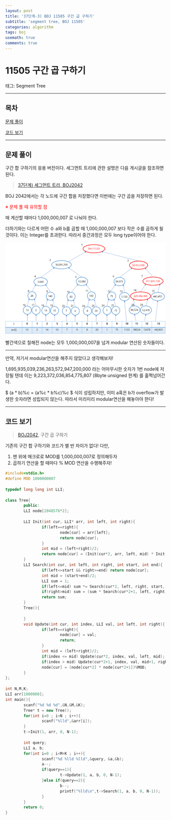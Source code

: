 ```yaml
---
layout: post
title: '37단계-3) BOJ 11505 구간 곱 구하기'
subtitle: 'segment tree, BOJ 11505'
categories: algorithm
tags: boj
usemath: true
comments: true
---
```


# 11505 구간 곱 구하기
태그: Segment Tree

---

## 목차
[문제 풀이](#문제-풀이)

[코드 보기](#코드-보기)

---

## 문제 풀이

구간 합 구하기의 응용 버전이다. 세그먼트 트리에 관한 설명은 다음 게시글을 참조하면 된다.

> [37단계) 세그먼트 트리, BOJ2042](byeongkeonlee.github.io/algorithm/2021/02/27/algorithm-boj-segmenttree01/)

 BOJ 2042에서는 각 노드에 구간 합을 저장했다면 이번에는 구간 곱을 저장하면 된다. 

<span style="color:red">※ 문제 풀 때 유의할 점</span>

 매 계산할 때마다 1,000,000,007 로 나눠야 한다. 

 더하기와는 다르게 어떤 수 a와 b를 곱할 때 1,000,000,007 보다 작은 수를 곱하게 될 것이다. 이는 Integer를 초과한다. 따라서 중간과정은 모두 long type이어야 한다.

![/assets/images/posts/2021-02-28-algorithm-boj-11505/Untitled.png](/assets/images/posts/2021-02-28-algorithm-boj-11505/Untitled.png)

 빨간색으로 칠해진 node는 모두 1,000,000,007을 넘겨 modular 연산된 숫자들이다. 

---

만약, 저기서 modular연산을 해주지 않았다고 생각해보자! 

1,695,935,039,236,263,572,947,200,000 라는 어마무시한 숫자가 1번 node에 저장될 텐데 이는 9,223,372,036,854,775,807 (8byte unsigned 한계) 를 훌쩍넘어간다. 

$ (a * b)\%c = (a\%c * b\%c)\%c $ 식이 성립하지만, 이미 a혹은 b가 overflow가 발생한 숫자라면 성립되지 않는다. 따라서 미리미리 modular연산을 해놓아야 한다!

---
## 코드 보기

> [BOJ2042](https://www.acmicpc.net/problem/11505), 구간 곱 구하기

 기존의 구간 합 구하기와 코드가 별 반 차이가 없다! 다만,

1. 맨 위에 매크로로 MOD를 1,000,000,007로 정의해두자
2. 곱하기 연산을 할 때마다 % MOD 연산을 수행해주자!

```cpp
#include<stdio.h>
#define MOD 1000000007

typedef long long int LLI;

class Tree{
        public:
        LLI node[2048576*2];

        LLI Init(int cur, LLI* arr, int left, int right){
                if(left==right){
                        node[cur] = arr[left];
                        return node[cur];
                }
                int mid = (left+right)/2;
                return node[cur] = (Init(cur*2, arr, left, mid) * Init(cur*2+1,arr, mid+1, right))%MOD;
        }
        LLI Search(int cur, int left, int right, int start, int end){
                if(left<=start && right>=end) return node[cur];
                int mid = (start+end)/2;
                LLI sum = 1;
                if(left<=mid) sum *= Search(cur*2, left, right, start, mid);
                if(right>mid) sum = (sum * Search(cur*2+1, left, right, mid+1, end))%MOD;
                return sum;
        }
        Tree(){

        }
        void Update(int cur, int index, LLI val, int left, int right){
                if(left==right){
                        node[cur] = val;
                        return;
                }
                int mid = (left+right)/2;
                if(index <= mid) Update(cur*2, index, val, left, mid);
                if(index > mid) Update(cur*2+1, index, val, mid+1, right);
                node[cur] = (node[cur*2] * node[cur*2+1])%MOD;
        }
};

int N,M,K;
LLI arr[1000000];
int main(){
        scanf("%d %d %d",&N,&M,&K);
        Tree* t = new Tree();
        for(int i=0 ; i<N ; i++){
                scanf("%lld",&arr[i]);
        }
        t->Init(1, arr, 0, N-1);

        int query;
        LLI a, b;
        for(int i=0 ; i<M+K ; i++){
                scanf("%d %lld %lld",&query, &a,&b);
                a--;
                if(query==1){
                        t->Update(1, a, b, 0, N-1);
                }else if(query==2){
                        b--;
                        printf("%lld\n",t->Search(1, a, b, 0, N-1));
                }
        }
        return 0;
}
```

